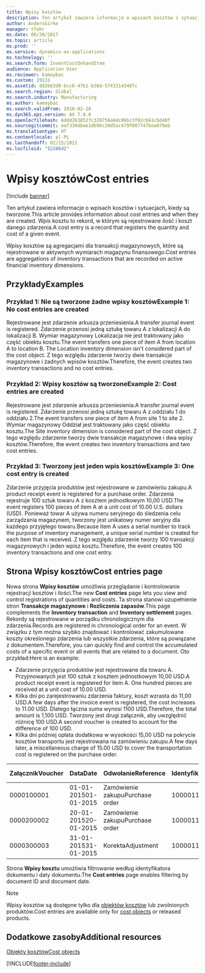 ```yaml
---
title: Wpisy kosztów
description: Ten artykuł zawiera informacje o wpisach kosztów i sytuacjach, kiedy są tworzone. Wpis kosztu to rekord, w którym są rejestrowane ilość i koszt danego zdarzenia.
author: AndersGirke
manager: tfehr
ms.date: 06/20/2017
ms.topic: article
ms.prod: ''
ms.service: dynamics-ax-applications
ms.technology: ''
ms.search.form: InventCostOnhandItem
audience: Application User
ms.reviewer: kamaybac
ms.custom: 19131
ms.assetid: dd2663d8-bcc0-47b1-b36d-57433143487c
ms.search.region: Global
ms.search.industry: Manufacturing
ms.author: kamaybac
ms.search.validFrom: 2016-02-28
ms.dyn365.ops.version: AX 7.0.0
ms.openlocfilehash: 6ddd263852fc328756a6dc06bc3f02c661cbd40f
ms.sourcegitcommit: eaf330dbee1db96c20d5ac479f007747bea079eb
ms.translationtype: HT
ms.contentlocale: pl-PL
ms.lasthandoff: 02/15/2021
ms.locfileid: "5228642"
---
```

# <a name="cost-entries"></a><span data-ttu-id="f20d3-104">Wpisy kosztów</span><span class="sxs-lookup"><span data-stu-id="f20d3-104">Cost entries</span></span>

[!include [banner](../includes/banner.md)]

<span data-ttu-id="f20d3-105">Ten artykuł zawiera informacje o wpisach kosztów i sytuacjach, kiedy są tworzone.</span><span class="sxs-lookup"><span data-stu-id="f20d3-105">This article provides information about cost entries and when they are created.</span></span> <span data-ttu-id="f20d3-106">Wpis kosztu to rekord, w którym są rejestrowane ilość i koszt danego zdarzenia.</span><span class="sxs-lookup"><span data-stu-id="f20d3-106">A cost entry is a record that registers the quantity and cost of a given event.</span></span>

<span data-ttu-id="f20d3-107">Wpisy kosztów są agregacjami dla transakcji magazynowych, które są rejestrowane w aktywnych wymiarach magazynu finansowego.</span><span class="sxs-lookup"><span data-stu-id="f20d3-107">Cost entries are aggregations of inventory transactions that are recorded on active financial inventory dimensions.</span></span>

## <a name="examples"></a><span data-ttu-id="f20d3-108">Przykłady</span><span class="sxs-lookup"><span data-stu-id="f20d3-108">Examples</span></span>
### <a name="example-1-no-cost-entries-are-created"></a><span data-ttu-id="f20d3-109">Przykład 1: Nie są tworzone żadne wpisy kosztów</span><span class="sxs-lookup"><span data-stu-id="f20d3-109">Example 1: No cost entries are created</span></span>

<span data-ttu-id="f20d3-110">Rejestrowane jest zdarzenie arkusza przeniesienia.</span><span class="sxs-lookup"><span data-stu-id="f20d3-110">A transfer journal event is registered.</span></span> <span data-ttu-id="f20d3-111">Zdarzenie przenosi jedną sztukę towaru A z lokalizacji A do lokalizacji B. Wymiar magazynowy Lokalizacja nie jest traktowany jako część obiektu kosztu.</span><span class="sxs-lookup"><span data-stu-id="f20d3-111">The event transfers one piece of item A from location A to location B. The Location inventory dimension isn't considered part of the cost object.</span></span> <span data-ttu-id="f20d3-112">Z tego względu zdarzenie tworzy dwie transakcje magazynowe i żadnych wpisów kosztów.</span><span class="sxs-lookup"><span data-stu-id="f20d3-112">Therefore, the event creates two inventory transactions and no cost entries.</span></span>

### <a name="example-2-cost-entries-are-created"></a><span data-ttu-id="f20d3-113">Przykład 2: Wpisy kosztów są tworzone</span><span class="sxs-lookup"><span data-stu-id="f20d3-113">Example 2: Cost entries are created</span></span>

<span data-ttu-id="f20d3-114">Rejestrowane jest zdarzenie arkusza przeniesienia.</span><span class="sxs-lookup"><span data-stu-id="f20d3-114">A transfer journal event is registered.</span></span> <span data-ttu-id="f20d3-115">Zdarzenie przenosi jedną sztukę towaru A z oddziału 1 do oddziału 2.</span><span class="sxs-lookup"><span data-stu-id="f20d3-115">The event transfers one piece of item A from site 1 to site 2.</span></span> <span data-ttu-id="f20d3-116">Wymiar magazynowy Oddział jest traktowany jako część obiektu kosztu.</span><span class="sxs-lookup"><span data-stu-id="f20d3-116">The Site inventory dimension is considered part of the cost object.</span></span> <span data-ttu-id="f20d3-117">Z tego względu zdarzenie tworzy dwie transakcje magazynowe i dwa wpisy kosztów.</span><span class="sxs-lookup"><span data-stu-id="f20d3-117">Therefore, the event creates two inventory transactions and two cost entries.</span></span>

### <a name="example-3-one-cost-entry-is-created"></a><span data-ttu-id="f20d3-118">Przykład 3: Tworzony jest jeden wpis kosztów</span><span class="sxs-lookup"><span data-stu-id="f20d3-118">Example 3: One cost entry is created</span></span>

<span data-ttu-id="f20d3-119">Zdarzenie przyjęcia produktów jest rejestrowane w zamówieniu zakupu.</span><span class="sxs-lookup"><span data-stu-id="f20d3-119">A product receipt event is registered for a purchase order.</span></span> <span data-ttu-id="f20d3-120">Zdarzenia rejestruje 100 sztuk towaru A z kosztem jednostkowym 10,00 USD.</span><span class="sxs-lookup"><span data-stu-id="f20d3-120">The event registers 100 pieces of item A at a unit cost of 10.00 U.S. dollars (USD).</span></span> <span data-ttu-id="f20d3-121">Ponieważ towar A używa numeru seryjnego do śledzenia celu zarządzania magazynem, tworzony jest unikatowy numer seryjny dla każdego przyjętego towaru.</span><span class="sxs-lookup"><span data-stu-id="f20d3-121">Because item A uses a serial number to track the purpose of inventory management, a unique serial number is created for each item that is received.</span></span> <span data-ttu-id="f20d3-122">Z tego względu zdarzenie tworzy 100 transakcji magazynowych i jeden wpisz kosztu.</span><span class="sxs-lookup"><span data-stu-id="f20d3-122">Therefore, the event creates 100 inventory transactions and one cost entry.</span></span>

## <a name="cost-entries-page"></a><span data-ttu-id="f20d3-123">Strona Wpisy kosztów</span><span class="sxs-lookup"><span data-stu-id="f20d3-123">Cost entries page</span></span>
<span data-ttu-id="f20d3-124">Nowa strona **Wpisy kosztów** umożliwia przeglądanie i kontrolowanie rejestracji kosztów i ilości.</span><span class="sxs-lookup"><span data-stu-id="f20d3-124">The new **Cost entries** page lets you view and control registrations of quantities and costs.</span></span> <span data-ttu-id="f20d3-125">Ta strona stanowi uzupełnienie stron **Transakcje magazynowe** i **Rozliczenia zapasów**.</span><span class="sxs-lookup"><span data-stu-id="f20d3-125">This page complements the **Inventory transaction** and **Inventory settlement** pages.</span></span> <span data-ttu-id="f20d3-126">Rekordy są rejestrowane w porządku chronologicznym dla zdarzenia.</span><span class="sxs-lookup"><span data-stu-id="f20d3-126">Records are registered in chronological order for an event.</span></span> <span data-ttu-id="f20d3-127">W związku z tym można szybko znajdować i kontrolować zakumulowane koszty określonego zdarzenia lub wszystkie zdarzenia, które są powiązane z dokumentem.</span><span class="sxs-lookup"><span data-stu-id="f20d3-127">Therefore, you can quickly find and control the accumulated costs of a specific event or all events that are related to a document.</span></span> <span data-ttu-id="f20d3-128">Oto przykład:</span><span class="sxs-lookup"><span data-stu-id="f20d3-128">Here is an example:</span></span>

-   <span data-ttu-id="f20d3-129">Zdarzenie przyjęcia produktów jest rejestrowane dla towaru A. Przyjmowanych jest 100 sztuk z kosztem jednostkowym 10,00 USD.</span><span class="sxs-lookup"><span data-stu-id="f20d3-129">A product receipt event is registered for item A. One hundred pieces are received at a unit cost of 10.00 USD.</span></span>
-   <span data-ttu-id="f20d3-130">Kilka dni po zarejestrowaniu zdarzenia faktury, koszt wzrasta do 11,00 USD.</span><span class="sxs-lookup"><span data-stu-id="f20d3-130">A few days after the invoice event is registered, the cost increases to 11.00 USD.</span></span> <span data-ttu-id="f20d3-131">Dlatego łączna suma wynosi 1100 USD.</span><span class="sxs-lookup"><span data-stu-id="f20d3-131">Therefore, the total amount is 1,100 USD.</span></span> <span data-ttu-id="f20d3-132">Tworzony jest drugi załącznik, aby uwzględnić różnicę 100 USD.</span><span class="sxs-lookup"><span data-stu-id="f20d3-132">A second voucher is created to account for the difference of 100 USD.</span></span>
-   <span data-ttu-id="f20d3-133">Kilka dni później opłata dodatkowa w wysokości 15,00 USD na pokrycie kosztów transportu jest rejestrowana na zamówieniu zakupu.</span><span class="sxs-lookup"><span data-stu-id="f20d3-133">A few days later, a miscellaneous charge of 15.00 USD to cover the transportation cost is registered on the purchase order.</span></span>

| <span data-ttu-id="f20d3-134">Załącznik</span><span class="sxs-lookup"><span data-stu-id="f20d3-134">Voucher</span></span> | <span data-ttu-id="f20d3-135">Data</span><span class="sxs-lookup"><span data-stu-id="f20d3-135">Date</span></span>       | <span data-ttu-id="f20d3-136">Odwołanie</span><span class="sxs-lookup"><span data-stu-id="f20d3-136">Reference</span></span>      | <span data-ttu-id="f20d3-137">Identyfikator</span><span class="sxs-lookup"><span data-stu-id="f20d3-137">Number</span></span> | <span data-ttu-id="f20d3-138">Identyfikator partii</span><span class="sxs-lookup"><span data-stu-id="f20d3-138">Lot ID</span></span>  | <span data-ttu-id="f20d3-139">Ilość</span><span class="sxs-lookup"><span data-stu-id="f20d3-139">Quantity</span></span> | <span data-ttu-id="f20d3-140">Ilość</span><span class="sxs-lookup"><span data-stu-id="f20d3-140">Amount</span></span>  |
|---------|------------|----------------|--------|---------|---------------|----|
| <span data-ttu-id="f20d3-141">00001</span><span class="sxs-lookup"><span data-stu-id="f20d3-141">00001</span></span>   | <span data-ttu-id="f20d3-142">01-01-2015</span><span class="sxs-lookup"><span data-stu-id="f20d3-142">01-01-2015</span></span> | <span data-ttu-id="f20d3-143">Zamówienie zakupu</span><span class="sxs-lookup"><span data-stu-id="f20d3-143">Purchase order</span></span> | <span data-ttu-id="f20d3-144">100001</span><span class="sxs-lookup"><span data-stu-id="f20d3-144">100001</span></span> | <span data-ttu-id="f20d3-145">0000101</span><span class="sxs-lookup"><span data-stu-id="f20d3-145">0000101</span></span> | <span data-ttu-id="f20d3-146">100,00</span><span class="sxs-lookup"><span data-stu-id="f20d3-146">100.00</span></span>   | <span data-ttu-id="f20d3-147">1000.00</span><span class="sxs-lookup"><span data-stu-id="f20d3-147">1000.00</span></span> |
| <span data-ttu-id="f20d3-148">00002</span><span class="sxs-lookup"><span data-stu-id="f20d3-148">00002</span></span>   | <span data-ttu-id="f20d3-149">20-01-2015</span><span class="sxs-lookup"><span data-stu-id="f20d3-149">20-01-2015</span></span> | <span data-ttu-id="f20d3-150">Zamówienie zakupu</span><span class="sxs-lookup"><span data-stu-id="f20d3-150">Purchase order</span></span> | <span data-ttu-id="f20d3-151">100001</span><span class="sxs-lookup"><span data-stu-id="f20d3-151">100001</span></span> | <span data-ttu-id="f20d3-152">0000101</span><span class="sxs-lookup"><span data-stu-id="f20d3-152">0000101</span></span> |          | <span data-ttu-id="f20d3-153">100,00</span><span class="sxs-lookup"><span data-stu-id="f20d3-153">100.00</span></span>  |
| <span data-ttu-id="f20d3-154">00003</span><span class="sxs-lookup"><span data-stu-id="f20d3-154">00003</span></span>   | <span data-ttu-id="f20d3-155">31-01-2015</span><span class="sxs-lookup"><span data-stu-id="f20d3-155">31-01-2015</span></span> | <span data-ttu-id="f20d3-156">Korekta</span><span class="sxs-lookup"><span data-stu-id="f20d3-156">Adjustment</span></span>     | <span data-ttu-id="f20d3-157">100001</span><span class="sxs-lookup"><span data-stu-id="f20d3-157">100001</span></span> | <span data-ttu-id="f20d3-158">0000101</span><span class="sxs-lookup"><span data-stu-id="f20d3-158">0000101</span></span> |          | <span data-ttu-id="f20d3-159">15,00</span><span class="sxs-lookup"><span data-stu-id="f20d3-159">15.00</span></span>   |

<span data-ttu-id="f20d3-160">Strona **Wpisy kosztu** umożliwia filtrowanie według identyfikatora dokumentu i daty dokumentu.</span><span class="sxs-lookup"><span data-stu-id="f20d3-160">The **Cost entries** page enables filtering by document ID and document date.</span></span> 

> [!NOTE]
> <span data-ttu-id="f20d3-161">Wpisy kosztów są dostępne tylko dla [obiektów kosztów](cost-object.md) lub zwolnionych produktów.</span><span class="sxs-lookup"><span data-stu-id="f20d3-161">Cost entries are available only for [cost objects](cost-object.md) or released products.</span></span>

<a name="additional-resources"></a><span data-ttu-id="f20d3-162">Dodatkowe zasoby</span><span class="sxs-lookup"><span data-stu-id="f20d3-162">Additional resources</span></span>
--------

[<span data-ttu-id="f20d3-163">Obiekty kosztów</span><span class="sxs-lookup"><span data-stu-id="f20d3-163">Cost objects</span></span>](cost-object.md)





[!INCLUDE[footer-include](../../includes/footer-banner.md)]